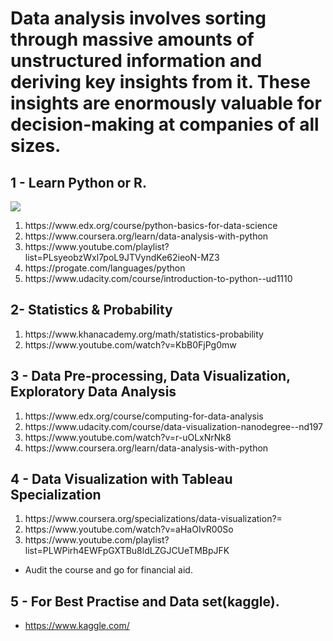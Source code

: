  # Data analysis involves sorting through massive amounts of unstructured information and deriving key insights from it. These insights are enormously valuable for decision-making at companies of all sizes.

## 1 - Learn Python or R.

![](https://www.python.org/static/community_logos/python-logo-master-v3-TM.png)
<ol>
 <li> https://www.edx.org/course/python-basics-for-data-science </li>
 <li> https://www.coursera.org/learn/data-analysis-with-python </li>
 <li> https://www.youtube.com/playlist?list=PLsyeobzWxl7poL9JTVyndKe62ieoN-MZ3 </li>
 <li> https://progate.com/languages/python </li>
 <li> https://www.udacity.com/course/introduction-to-python--ud1110 </li>
</ol>

## 2-  Statistics & Probability 

<ol>
  <li> https://www.khanacademy.org/math/statistics-probability </li>
  <li> https://www.youtube.com/watch?v=KbB0FjPg0mw </li>
</ol>

## 3 -  Data Pre-processing, Data Visualization, Exploratory Data Analysis
<ol>
  <li> https://www.edx.org/course/computing-for-data-analysis</li>
  <li> https://www.udacity.com/course/data-visualization-nanodegree--nd197 </li>
 <li> https://www.youtube.com/watch?v=r-uOLxNrNk8</li>
 <li> https://www.coursera.org/learn/data-analysis-with-python</li>
</ol>
  
 
## 4 - Data Visualization with Tableau Specialization

<ol>
  
  <li> https://www.coursera.org/specializations/data-visualization?=</li>
 <li> https://www.youtube.com/watch?v=aHaOIvR00So</li>
 <li> https://www.youtube.com/playlist?list=PLWPirh4EWFpGXTBu8ldLZGJCUeTMBpJFK</li>
</ol>

- Audit the course and go for financial aid.

## 5 - For Best Practise and Data set(kaggle).

- https://www.kaggle.com/
